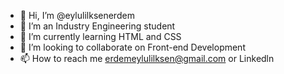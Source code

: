 - 👋 Hi, I’m @eylulilksenerdem
- 👀 I’m an Industry Engineering student
- 🌱 I’m currently learning HTML and CSS
- 💞️ I’m looking to collaborate on Front-end Development
- 📫 How to reach me erdemeylulilksen@gmail.com or Linkedln

